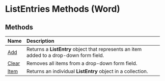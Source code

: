 
# ListEntries Methods (Word)

## Methods



|**Name**|**Description**|
|:-----|:-----|
|[Add](02e51c84-a95e-3058-e1b5-7258ac7bc65b.md)|Returns a  **ListEntry** object that represents an item added to a drop-down form field.|
|[Clear](3761ca87-db01-3b84-f1c8-01cc902af5b8.md)|Removes all items from a drop-down form field.|
|[Item](749a78cf-b72e-defe-396b-cd7f3c802277.md)|Returns an individual  **ListEntry** object in a collection.|
